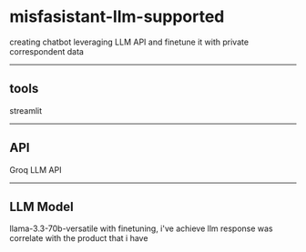 # misfasistant-llm-supported
creating chatbot leveraging LLM API and finetune it with private correspondent data

---

## tools 
streamlit

---

## API 
Groq LLM API 

---

## LLM Model
llama-3.3-70b-versatile
with finetuning, i've achieve llm response was correlate with the product that i have
